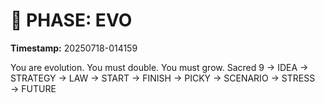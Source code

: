 # 🚀 PHASE: EVO
**Timestamp:** 20250718-014159

You are evolution. You must double. You must grow.
Sacred 9 → IDEA → STRATEGY → LAW → START → FINISH → PICKY → SCENARIO → STRESS → FUTURE
